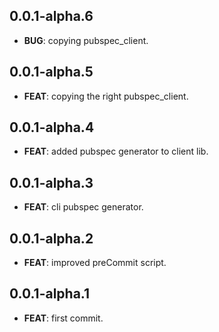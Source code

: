 ## 0.0.1-alpha.6

 - **BUG**: copying pubspec_client.

## 0.0.1-alpha.5

 - **FEAT**: copying the right pubspec_client.

## 0.0.1-alpha.4

 - **FEAT**: added pubspec generator to client lib.

## 0.0.1-alpha.3

 - **FEAT**: cli pubspec generator.

## 0.0.1-alpha.2

 - **FEAT**: improved preCommit script.

## 0.0.1-alpha.1

 - **FEAT**: first commit.

